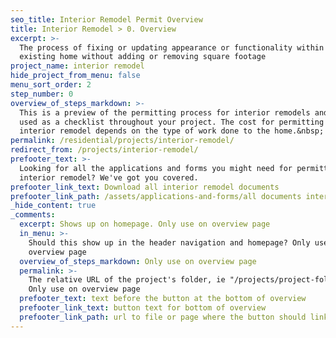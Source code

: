 ```yaml
---
seo_title: Interior Remodel Permit Overview
title: Interior Remodel > 0. Overview
excerpt: >-
  The process of fixing or updating appearance or functionality within an
  existing home without adding or removing square footage
project_name: interior remodel
hide_project_from_menu: false
menu_sort_order: 2
step_number: 0
overview_of_steps_markdown: >-
  This is a preview of the permitting process for interior remodels and can be
  used as a checklist throughout your project. The cost for permitting an
  interior remodel depends on the type of work done to the home.&nbsp;
permalink: /residential/projects/interior-remodel/
redirect_from: /projects/interior-remodel/
prefooter_text: >-
  Looking for all the applications and forms you might need for permitting an
  interior remodel? We've got you covered.
prefooter_link_text: Download all interior remodel documents
prefooter_link_path: /assets/applications-and-forms/all documents interior remodel.zip
_hide_content: true
_comments:
  excerpt: Shows up on homepage. Only use on overview page
  in_menu: >-
    Should this show up in the header navigation and homepage? Only use on
    overview page
  overview_of_steps_markdown: Only use on overview page
  permalink: >-
    The relative URL of the project's folder, ie "/projects/project-folder/".
    Only use on overview page
  prefooter_text: text before the button at the bottom of overview
  prefooter_link_text: button text for bottom of overview
  prefooter_link_path: url to file or page where the button should link
---
```

